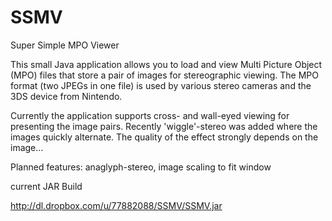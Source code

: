 SSMV
====

Super Simple MPO Viewer

This small Java application allows you to load and view Multi Picture Object (MPO) files that
store a pair of images for stereographic viewing.
The MPO format (two JPEGs in one file) is used by various stereo cameras and the 3DS device from Nintendo.

Currently the application supports cross- and wall-eyed viewing for presenting the image pairs. Recently
'wiggle'-stereo was added where the images quickly alternate. The quality of the effect strongly depends on the 
image...

Planned features: anaglyph-stereo, image scaling to fit window

current JAR Build

http://dl.dropbox.com/u/77882088/SSMV/SSMV.jar